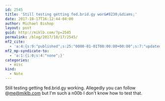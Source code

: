 ```yaml
---
id: 2545
title: 'Still testing getting fed.brid.gy wor&#8230;&diams;'
date: 2017-10-17T16:12:44-04:00
author: Michael Bishop
layout: post
guid: http://miklb.com/?p=2545
permalink: /blog/2017/10/17/2545/
mf2_cite:
  - 'a:4:{s:9:"published";s:25:"0000-01-01T00:00:00+00:00";s:7:"updated";s:25:"0000-01-01T00:00:00+00:00";s:8:"category";a:1:{i:0;s:0:"";}s:6:"author";a:0:{}}'
mf2_mp-syndicate-to:
  - 'a:1:{i:0;s:4:"none";}'
categories:
  - misc
kind:
  - Note
---
```

Still testing getting fed.brid.gy working. Allegedly you can follow @me@miklb.com  but I'm such a n00b I don't know how to test that.